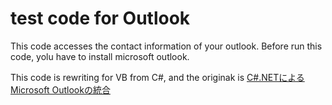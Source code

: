 # test code for Outlook

This code accesses the contact information of your outlook.
Before run this code, yolu have to install microsoft outlook.


This code is rewriting for VB from C#, and the originak is <a href="https://codezine.jp/article/detail/1890?p=2">C#.NETによるMicrosoft Outlookの統合</a>